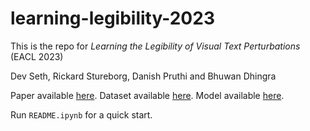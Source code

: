 # learning-legibility-2023
This is the repo for *Learning the Legibility of Visual Text Perturbations* (EACL 2023)

Dev Seth, Rickard Stureborg, Danish Pruthi and Bhuwan Dhingra

Paper available [here](https://aclanthology.org/2023.eacl-main.238).
Dataset available [here](https://huggingface.co/datasets/dvsth/LEGIT).
Model available [here](https://huggingface.co/dvsth/LEGIT-TrOCR-MT).

Run `README.ipynb` for a quick start.
